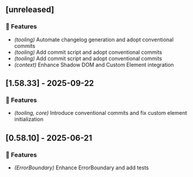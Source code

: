 ## [unreleased]

### 🚀 Features

- *(tooling)* Automate changelog generation and adopt conventional commits
- *(tooling)* Add commit script and adopt conventional commits
- *(tooling)* Add commit script and adopt conventional commits
- *(context)* Enhance Shadow DOM and Custom Element integration
## [1.58.33] - 2025-09-22

### 🚀 Features

- *(tooling, core)* Introduce conventional commits and fix custom element initialization
## [0.58.10] - 2025-06-21

### 🚀 Features

- *(ErrorBoundary)* Enhance ErrorBoundary and add tests
